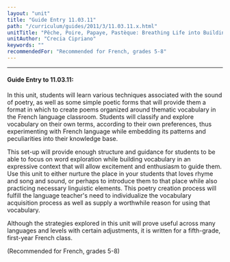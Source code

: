 ```yaml
---
layout: "unit"
title: "Guide Entry 11.03.11"
path: "/curriculum/guides/2011/3/11.03.11.x.html"
unitTitle: "Pêche, Poire, Papaye, Pastèque: Breathing Life into Building Vocabulary by Exploring and Writing Poetry in the French Classroom"
unitAuthor: "Crecia Cipriano"
keywords: ""
recommendedFor: "Recommended for French, grades 5-8"
---
```

<body>
<hr/>
 <h4>
  Guide Entry to 11.03.11:
 </h4>
 <p>
  In this unit, students will learn various techniques associated with the sound of poetry, as well as some simple poetic forms that will provide them a format in which to create poems organized around thematic vocabulary in the French language classroom. Students will classify and explore vocabulary on their own terms, according to their own preferences, thus experimenting with French language while embedding its patterns and peculiarities into their knowledge base.
 </p>
 <p>
  This set-up will provide enough structure and guidance for students to be able to focus on word exploration while building vocabulary in an expressive context that will allow excitement and enthusiasm to guide them. Use this unit to either nurture the place in your students that loves rhyme and song and sound, or perhaps to introduce them to that place while also practicing necessary linguistic elements. This poetry creation process will fulfill the language teacher's need to individualize the vocabulary acquisition process as well as supply a worthwhile reason for using that vocabulary.
 </p>
<p>
  Although the strategies explored in this unit will prove useful across many languages and levels with certain adjustments, it is written for a fifth-grade, first-year French class.
 </p>
<p>
  (Recommended for French, grades 5-8)
 </p>


</body>